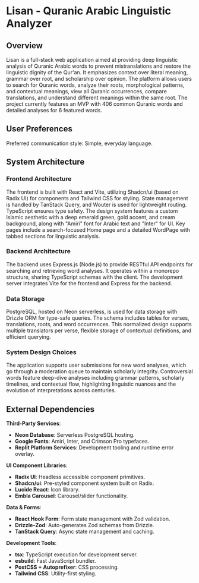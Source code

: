 # Lisan - Quranic Arabic Linguistic Analyzer

## Overview

Lisan is a full-stack web application aimed at providing deep linguistic analysis of Quranic Arabic words to prevent mistranslations and restore the linguistic dignity of the Qur'an. It emphasizes context over literal meaning, grammar over root, and scholarship over opinion. The platform allows users to search for Quranic words, analyze their roots, morphological patterns, and contextual meanings, view all Quranic occurrences, compare translations, and understand different meanings within the same root. The project currently features an MVP with 406 common Quranic words and detailed analyses for 6 featured words.

## User Preferences

Preferred communication style: Simple, everyday language.

## System Architecture

### Frontend Architecture

The frontend is built with React and Vite, utilizing Shadcn/ui (based on Radix UI) for components and Tailwind CSS for styling. State management is handled by TanStack Query, and Wouter is used for lightweight routing. TypeScript ensures type safety. The design system features a custom Islamic aesthetic with a deep emerald green, gold accent, and cream background, along with "Amiri" font for Arabic text and "Inter" for UI. Key pages include a search-focused Home page and a detailed WordPage with tabbed sections for linguistic analysis.

### Backend Architecture

The backend uses Express.js (Node.js) to provide RESTful API endpoints for searching and retrieving word analyses. It operates within a monorepo structure, sharing TypeScript schemas with the client. The development server integrates Vite for the frontend and Express for the backend.

### Data Storage

PostgreSQL, hosted on Neon serverless, is used for data storage with Drizzle ORM for type-safe queries. The schema includes tables for verses, translations, roots, and word occurrences. This normalized design supports multiple translators per verse, flexible storage of contextual definitions, and efficient querying.

### System Design Choices

The application supports user submissions for new word analyses, which go through a moderation queue to maintain scholarly integrity. Controversial words feature deep-dive analyses including grammar patterns, scholarly timelines, and contextual flow, highlighting linguistic nuances and the evolution of interpretations across centuries.

## External Dependencies

**Third-Party Services**:
- **Neon Database**: Serverless PostgreSQL hosting.
- **Google Fonts**: Amiri, Inter, and Crimson Pro typefaces.
- **Replit Platform Services**: Development tooling and runtime error overlay.

**UI Component Libraries**:
- **Radix UI**: Headless accessible component primitives.
- **Shadcn/ui**: Pre-styled component system built on Radix.
- **Lucide React**: Icon library.
- **Embla Carousel**: Carousel/slider functionality.

**Data & Forms**:
- **React Hook Form**: Form state management with Zod validation.
- **Drizzle-Zod**: Auto-generates Zod schemas from Drizzle.
- **TanStack Query**: Async state management and caching.

**Development Tools**:
- **tsx**: TypeScript execution for development server.
- **esbuild**: Fast JavaScript bundler.
- **PostCSS + Autoprefixer**: CSS processing.
- **Tailwind CSS**: Utility-first styling.